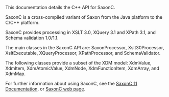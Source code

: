 This documentation details the C++ API for SaxonC.

SaxonC is a cross-compiled variant of Saxon from the Java platform to the C/C++ platform.

SaxonC provides processing in XSLT 3.0, XQuery 3.1 and XPath 3.1, and Schema validation 1.0/1.1.

The main classes in the SaxonC API are: SaxonProcessor, Xslt30Processor, XsltExecutable, XQueryProcessor,
XPathProcessor, and SchemaValidator.

The following classes provide a subset of the XDM model: XdmValue, XdmItem, XdmAtomicValue, XdmNode,
XdmFunctionItem, XdmArray, and XdmMap.

For further information about using SaxonC, see the [SaxonC 11
Documentation](https://www.saxonica.com/saxon-c/documentation11/index.html), or [SaxonC web
page](http://www.saxonica.com/saxon-c/index.xml).
